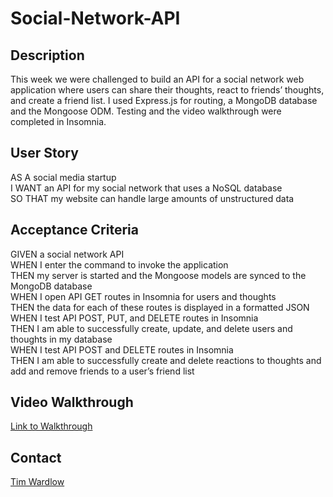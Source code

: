# Social-Network-API

## Description

 This week we were challenged to build an API for a social network web application where users can share their thoughts, react to friends’ thoughts, and create a friend list. I used Express.js for routing, a MongoDB database and the Mongoose ODM. Testing and the video walkthrough were completed in Insomnia.

## User Story

AS A social media startup  
I WANT an API for my social network that uses a NoSQL database  
SO THAT my website can handle large amounts of unstructured data  

## Acceptance Criteria

GIVEN a social network API  
WHEN I enter the command to invoke the application  
THEN my server is started and the Mongoose models are synced to the MongoDB database  
WHEN I open API GET routes in Insomnia for users and thoughts  
THEN the data for each of these routes is displayed in a formatted JSON  
WHEN I test API POST, PUT, and DELETE routes in Insomnia  
THEN I am able to successfully create, update, and delete users and thoughts in my database  
WHEN I test API POST and DELETE routes in Insomnia  
THEN I am able to successfully create and delete reactions to thoughts and add and remove friends to a user’s friend list  
 

## Video Walkthrough

[Link to Walkthrough](https://drive.google.com/file/d/1cUfP20C8CqRj0MSpHH7M7AQQeP-COCJb/view?usp=sharing)


## Contact
[Tim Wardlow](http://github.com/timothy-wardlow)